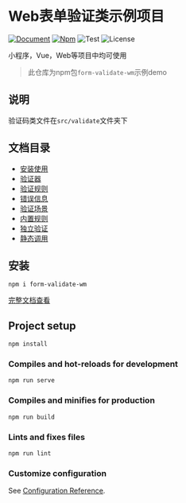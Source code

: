 # Web表单验证类示例项目


[![Document](https://img.shields.io/badge/Document-1.6.1-green)](https://validate.itwmw.com/)
[![Npm](https://img.shields.io/badge/Npm-2.0.0.beta.1-blue)](https://www.npmjs.com/package/form-validate-wm)
![Test](https://img.shields.io/badge/Test-ject-yellow)
![License](https://img.shields.io/badge/License-MIT-success)


小程序，Vue，Web等项目中均可使用

>此仓库为npm包`form-validate-wm`示例demo

## 说明
验证码类文件在`src/validate`文件夹下

## 文档目录
* [安装使用](https://validate.itwmw.com/)
* [验证器](https://validate.itwmw.com/validate.html)
* [验证规则](https://validate.itwmw.com/rule.html)
* [错误信息](https://validate.itwmw.com/error.html)
* [验证场景](https://validate.itwmw.com/scene.html)
* [内置规则](https://validate.itwmw.com/built-in-rule.html)
* [独立验证](https://validate.itwmw.com/stand.html)
* [静态调用](https://validate.itwmw.com/static.html)

## 安装
```
npm i form-validate-wm
```

[完整文档查看](https://validate.itwmw.com)


## Project setup
```
npm install
```

### Compiles and hot-reloads for development
```
npm run serve
```

### Compiles and minifies for production
```
npm run build
```

### Lints and fixes files
```
npm run lint
```

### Customize configuration
See [Configuration Reference](https://cli.vuejs.org/config/).
